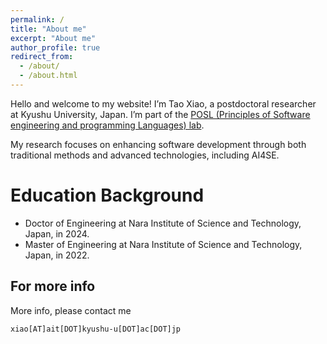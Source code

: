 ```yaml
---
permalink: /
title: "About me"
excerpt: "About me"
author_profile: true
redirect_from: 
  - /about/
  - /about.html
---
```


Hello and welcome to my website! I’m Tao Xiao, a postdoctoral researcher at Kyushu University, Japan. I’m part of the [POSL (Principles of Software engineering and programming Languages) lab](https://posl.ait.kyushu-u.ac.jp/en/).

My research focuses on enhancing software development through both traditional methods and advanced technologies, including AI4SE.

Education Background
======
* Doctor of Engineering at Nara Institute of Science and Technology, Japan, in 2024.
* Master of Engineering at Nara Institute of Science and Technology, Japan, in 2022.

For more info
------
More info, please contact me
```
xiao[AT]ait[DOT]kyushu-u[DOT]ac[DOT]jp
```
